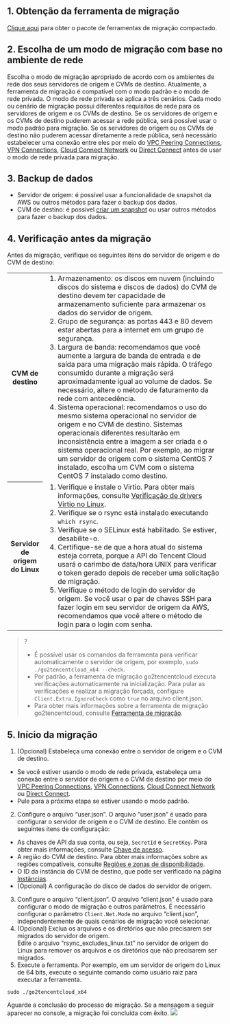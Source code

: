 
## 1. Obtenção da ferramenta de migração  
[Clique aqui](https://go2tencentcloud-1251783334.cos.ap-guangzhou.myqcloud.com/latest/go2tencentcloud.zip) para obter o pacote de ferramentas de migração compactado.

## 2. Escolha de um modo de migração com base no ambiente de rede
Escolha o modo de migração apropriado de acordo com os ambientes de rede dos seus servidores de origem e CVMs de destino.
Atualmente, a ferramenta de migração é compatível com o modo padrão e o modo de rede privada. O modo de rede privada se aplica a três cenários. Cada modo ou cenário de migração possui diferentes requisitos de rede para os servidores de origem e os CVMs de destino. Se os servidores de origem e os CVMs de destino puderem acessar a rede pública, será possível usar o modo padrão para migração. Se os servidores de origem ou os CVMs de destino não puderem acessar diretamente a rede pública, será necessário estabelecer uma conexão entre eles por meio do [VPC Peering Connections](https://intl.cloud.tencent.com/document/product/553), [VPN Connections](https://intl.cloud.tencent.com/document/product/1037), [Cloud Connect Network](https://intl.cloud.tencent.com/document/product/1003) ou [Direct Connect](https://intl.cloud.tencent.com/document/product/216) antes de usar o modo de rede privada para migração.

## 3. Backup de dados
- Servidor de origem: é possível usar a funcionalidade de snapshot da AWS ou outros métodos para fazer o backup dos dados.
- CVM de destino: é possível [criar um snapshot](https://intl.cloud.tencent.com/document/product/362/5755) ou usar outros métodos para fazer o backup dos dados.

## 4. Verificação antes da migração
Antes da migração, verifique os seguintes itens do servidor de origem e do CVM de destino:
<table>
	<tr><th style="width: 15%;">CVM de destino</th><td><ol  style="margin: 0;"><li>Armazenamento: os discos em nuvem (incluindo discos do sistema e discos de dados) do CVM de destino devem ter capacidade de armazenamento suficiente para armazenar os dados do servidor de origem.</li><li>Grupo de segurança: as portas 443 e 80 devem estar abertas para a internet em um grupo de segurança.</li><li>Largura de banda: recomendamos que você aumente a largura de banda de entrada e de saída para uma migração mais rápida. O tráfego consumido durante a migração será aproximadamente igual ao volume de dados. Se necessário, altere o método de faturamento da rede com antecedência.</li><li>Sistema operacional: recomendamos o uso do mesmo sistema operacional no servidor de origem e no CVM de destino. Sistemas operacionais diferentes resultarão em inconsistência entre a imagem a ser criada e o sistema operacional real. Por exemplo, ao migrar um servidor de origem com o sistema CentOS 7 instalado, escolha um CVM com o sistema CentOS 7 instalado como destino.</li></ol></td></tr>
	<tr><th>Servidor de origem do Linux</th><td><ol  style="margin: 0;"><li>Verifique e instale o Virtio. Para obter mais informações, consulte <a href="https://intl.cloud.tencent.com/document/product/213/9929">Verificação de drivers Virtio no Linux</a>.</li><li>Verifique se o rsync está instalado executando <code>which rsync</code>.</li><li>Verifique se o SELinux está habilitado. Se estiver, desabilite-o.</li><li>Certifique-se de que a hora atual do sistema esteja correta, porque a API do Tencent Cloud usará o carimbo de data/hora UNIX para verificar o token gerado depois de receber uma solicitação de migração.</li><li>Verifique o método de login do servidor de origem. Se você usar o par de chaves SSH para fazer login em seu servidor de origem da AWS, recomendamos que você altere o método de login para o login com senha.</li></ol></td></tr>
</table>

>? 
> - É possível usar os comandos da ferramenta para verificar automaticamente o servidor de origem, por exemplo, `sudo ./go2tencentcloud_x64 --check`.
> - Por padrão, a ferramenta de migração go2tencentcloud executa verificações automaticamente na inicialização. Para pular as verificações e realizar a migração forçada, configure `Client.Extra.IgnoreCheck` como `true` no arquivo client.json.
> - Para obter mais informações sobre a ferramenta de migração go2tencentcloud, consulte [Ferramenta de migração](https://intl.cloud.tencent.com/document/product/213/35640).
> 

## 5. Início da migração

1. (Opcional) Estabeleça uma conexão entre o servidor de origem e o CVM de destino. 
 - Se você estiver usando o modo de rede privada, estabeleça uma conexão entre o servidor de origem e o CVM de destino por meio do [VPC Peering Connections](https://intl.cloud.tencent.com/document/product/553), [VPN Connections](https://intl.cloud.tencent.com/document/product/1037), [Cloud Connect Network](https://intl.cloud.tencent.com/document/product/1003) ou [Direct Connect](https://intl.cloud.tencent.com/document/product/216).
 - Pule para a próxima etapa se estiver usando o modo padrão.
2. Configure o arquivo “user.json”.
O arquivo “user.json” é usado para configurar o servidor de origem e o CVM de destino. Ele contém os seguintes itens de configuração:
 - As chaves de API da sua conta, ou seja, `SecretId` e `SecretKey`. Para obter mais informações, consulte [Chave de acesso](https://intl.cloud.tencent.com/document/product/598/32675).
 - A região do CVM de destino. Para obter mais informações sobre as regiões compatíveis, consulte [Regiões e zonas de disponibilidade](https://intl.cloud.tencent.com/document/product/213/6091).
 - O ID da instância do CVM de destino, que pode ser verificado na página [Instâncias](https://console.cloud.tencent.com/cvm/instance/index?rid=1).
 - (Opcional) A configuração do disco de dados do servidor de origem.  
3. Configure o arquivo “client.json”.
O arquivo “client.json” é usado para configurar o modo de migração e outros parâmetros. É necessário configurar o parâmetro `Client.Net.Mode` no arquivo “client.json”, independentemente de quais cenários de migração você selecionar.
4. (Opcional) Exclua os arquivos e os diretórios que não precisarem ser migrados do servidor de origem.  
 Edite o arquivo “rsync\_excludes\_linux.txt” no servidor de origem do Linux para remover os arquivos e os diretórios que não precisarem ser migrados.
5. Execute a ferramenta.
Por exemplo, em um servidor de origem do Linux de 64 bits, execute o seguinte comando como usuário raiz para executar a ferramenta.
```
sudo ./go2tencentcloud_x64
```
Aguarde a conclusão do processo de migração.
Se a mensagem a seguir aparecer no console, a migração foi concluída com êxito.
 ![](https://main.qcloudimg.com/raw/238ce694355a59836762df4f9a716f6f.png)
